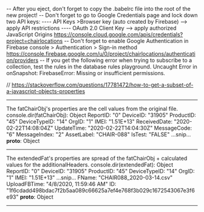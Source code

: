 -- After you eject, don't forget to copy the .babelrc file into the root of the new project!
-- Don't forget to go to Google Credentials page and lock down two API keys:
---- API Keys >Browser key (auto created by Firebase) --> apply API restrictions
---- OAuth 2.0 Client Key --> apply authorized JavaScript Origins
https://console.cloud.google.com/apis/credentials?project=chairlocations
-- Don't forget to enable Google Authentication in Firebase console > Authentication > Sign-in method
https://console.firebase.google.com/u/0/project/chairlocations/authentication/providers
-- If you get the following error when trying to subscribe to a collection, test the rules in the database rules playground.
Uncaught Error in onSnapshot: FirebaseError: Missing or insufficient permissions.

// https://stackoverflow.com/questions/17781472/how-to-get-a-subset-of-a-javascript-objects-properties

---

The fatChairObj's properties are the cell values from the original file.
console.dir(fatChairObj):
Object
ReportID: "0"
DeviceID: "31905"
ProductID: "45"
DeviceTypeID: "14"
OrgID: "1"
IMEI: "1.51E+13"
ReceivedDate: "2020-02-22T14:08:04Z"
UpdateTime: "2020-02-22T14:04:30Z"
MessageCode: "6"
MessageIndex: "2"
AssetLabel: "CHAIR-088"
IsTest: "FALSE"
...snip...
**proto**: Object

---

The extendedFat's properties are spread of the fatChairObj + calculated values for the additionalHeaders.
console.dir(extendedFat):
Object
ReportID: "0"
DeviceID: "31905"
ProductID: "45"
DeviceTypeID: "14"
OrgID: "1"
IMEI: "1.51E+13"
...snip...
FName: "CHAIR088_2020-03-14.csv"
UploadFBTime: "4/8/2020, 11:59:46 AM"
ID: "1f6cdadd498bdac7f2b5aa089c66625a7ef4e768f3b029c1672543067e3f6e93"
**proto**: Object

---
